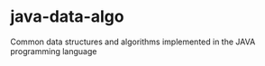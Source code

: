 java-data-algo
==============

Common data structures and algorithms implemented in the JAVA programming language
